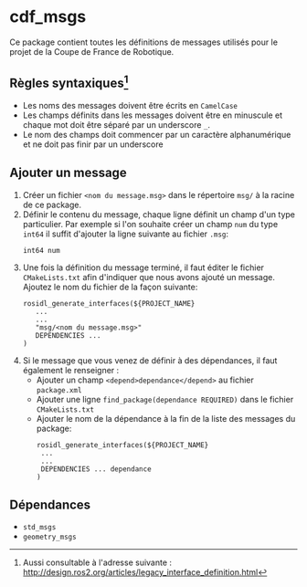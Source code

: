 # cdf_msgs
Ce package contient toutes les définitions de messages utilisés pour le projet
de la Coupe de France de Robotique.


## Règles syntaxiques[^1]

 - Les noms des messages doivent être écrits en `CamelCase`
 - Les champs définits dans les messages doivent être en minuscule et chaque
   mot doit être séparé par un underscore `_`.
 - Le nom des champs doit commencer par un caractère alphanumérique et ne doit
   pas finir par un underscore

[^1]: Aussi consultable à l'adresse suivante : http://design.ros2.org/articles/legacy_interface_definition.html

## Ajouter un message

1. Créer un fichier `<nom du message.msg>` dans le répertoire `msg/` à la racine
   de ce package.
2. Définir le contenu du message, chaque ligne définit un champ d'un type
   particulier.
   Par exemple si l'on souhaite créer un champ `num` du type `int64` il suffit
   d'ajouter la ligne suivante au fichier `.msg`:
      ```
      int64 num
      ```
3. Une fois la définition du message terminé, il faut éditer le fichier
   `CMakeLists.txt` afin d'indiquer que nous avons ajouté un message.
   Ajoutez le nom du fichier de la façon suivante:
      ```
      rosidl_generate_interfaces(${PROJECT_NAME}
         ...
         ...
         "msg/<nom du message.msg>"
         DEPENDENCIES ...
      )
      ```
4. Si le message que vous venez de définir à des dépendances, il faut également
   le renseigner :
      - Ajouter un champ `<depend>dependance</depend>` au fichier `package.xml`
      - Ajouter une ligne `find_package(dependance REQUIRED)` dans le fichier
        `CMakeLists.txt`
      - Ajouter le nom de la dépendance à la fin de la liste des messages du
        package:
           ```
           rosidl_generate_interfaces(${PROJECT_NAME}
            ...
            ...
            DEPENDENCIES ... dependance
           )
           ```

## Dépendances
 - `std_msgs`
 - `geometry_msgs`
